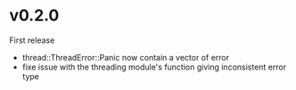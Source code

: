 
# v0.2.0

First release

- thread::ThreadError::Panic now contain a vector of error
- fixe issue with the threading module's function giving inconsistent error type
